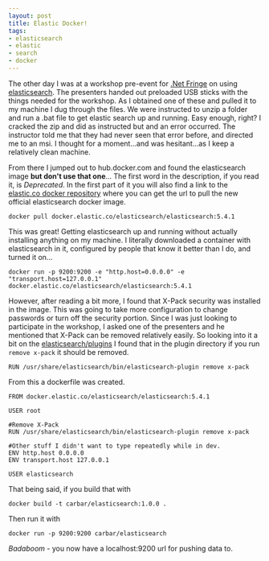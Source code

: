 ```yaml
---
layout: post
title: Elastic Docker!
tags:
- elasticsearch
- elastic
- search
- docker
---
```


The other day I was at a workshop pre-event for [.Net Fringe](http://dotnetfringe.org) on using [elasticsearch](https://www.elastic.co). The presenters handed out preloaded USB sticks with the things needed for the workshop. As I obtained one of these and pulled it to my machine I dug through the files. We were instructed to unzip a folder and run a .bat file to get elastic search up and running. Easy enough, right? I cracked the zip and did as instructed but and an error occurred. The instructor told me that they had never seen that error before, and directed me to an msi. I thought for a moment...and was hesitant...as I keep a relatively clean machine. 

From there I jumped out to hub.docker.com and found the elasticsearch image **but don't use that one**... The first word in the description, if you read it, is *Deprecated*. In the first part of it you will also find a link to the [elastic.co docker repository](https://www.elastic.co/guide/en/elasticsearch/reference/current/docker.html) where you can get the url to pull the new official elasticsearch docker image.

```docker pull docker.elastic.co/elasticsearch/elasticsearch:5.4.1```

This was great! Getting elasticsearch up and running without actually installing anything on my machine. I literally downloaded a container with elasticsearch in it, configured by people that know it better than I do, and turned it on...

```docker run -p 9200:9200 -e "http.host=0.0.0.0" -e "transport.host=127.0.0.1" docker.elastic.co/elasticsearch/elasticsearch:5.4.1```

However, after reading a bit more, I found that X-Pack security was installed in the image. This was going to take more configuration to change passwords or turn off the security portion. Since I was just looking to participate in the workshop, I asked one of the presenters and he mentioned that X-Pack can be removed relatively easily. So looking into it a bit on the [elasticsearch/plugins](https://www.elastic.co/guide/en/elasticsearch/plugins/2.2/listing-removing.html) I found that in the plugin directory if you run `remove x-pack` it should be removed.

```RUN /usr/share/elasticsearch/bin/elasticsearch-plugin remove x-pack```

From this a dockerfile was created.

```
FROM docker.elastic.co/elasticsearch/elasticsearch:5.4.1

USER root

#Remove X-Pack
RUN /usr/share/elasticsearch/bin/elasticsearch-plugin remove x-pack

#Other stuff I didn't want to type repeatedly while in dev.
ENV http.host 0.0.0.0
ENV transport.host 127.0.0.1

USER elasticsearch
```

That being said, if you build that with

```docker build -t carbar/elasticsearch:1.0.0 .```

Then run it with

```docker run -p 9200:9200 carbar/elasticsearch```

*Badaboom* - you now have a localhost:9200 url for pushing data to.
